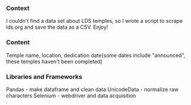 ### Context
I couldn't find a data set about LDS temples, so I wrote a script to scrape lds.org and save the data as a CSV. Enjoy!

### Content
Temple name, location, dedication date(some dates include "announced", these temples haven't been completed)

### Libraries and Frameworks
Pandas - make dataframe and clean data
UnicodeData - normalize raw characters
Selenium - webdriver and data acquisition
